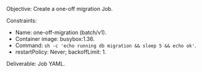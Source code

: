 Objective: Create a one-off migration Job.

Constraints:
- Name: one-off-migration (batch/v1).
- Container image: busybox:1.36.
- Command: `sh -c 'echo running db migration && sleep 5 && echo ok'`.
- restartPolicy: Never; backoffLimit: 1.

Deliverable: Job YAML.
